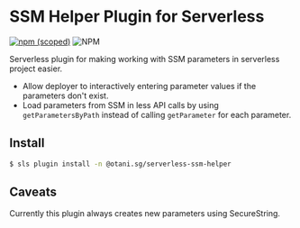 # SSM Helper Plugin for Serverless

[![npm (scoped)](https://img.shields.io/npm/v/@otani.sg/serverless-ssm-helper)](https://www.npmjs.com/package/@otani.sg/serverless-ssm-helper) ![NPM](https://img.shields.io/npm/l/@otani.sg/serverless-ssm-helper)

Serverless plugin for making working with SSM parameters in serverless project easier.

+ Allow deployer to interactively entering parameter values if the parameters don't exist.
+ Load parameters from SSM in less API calls by using `getParametersByPath` instead of calling `getParameter` for each parameter.

## Install

```bash
$ sls plugin install -n @otani.sg/serverless-ssm-helper
```

## Caveats

Currently this plugin always creates new parameters using SecureString.
